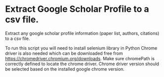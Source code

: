 # Extract Google Scholar Profile to a csv file.
Extract any google scholar profile information (paper list, authors, citations) to a csv file.

To run this script you will need to install selenium library in Python
Chrome driver is also needed which can be downloaded free from https://chromedriver.chromium.org/downloads. Make sure chromePath is correctly defined to locate the chrome driver. Chrome driver version should be selected based on the installed google chrome version.
